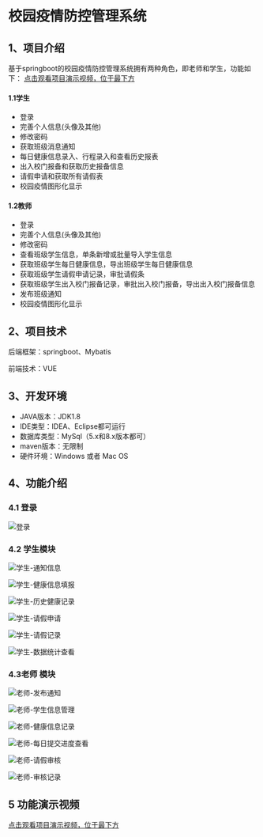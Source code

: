 # 校园疫情防控管理系统

## 1、项目介绍

基于springboot的校园疫情防控管理系统拥有两种角色，即老师和学生，功能如下：
[点击观看项目演示视频，位于最下方](https://mp.weixin.qq.com/s/JxDije0oLPPriWcJB658Tg)


#### 1.1学生

* 登录
* 完善个人信息(头像及其他)
* 修改密码
* 获取班级消息通知
* 每日健康信息录入、行程录入和查看历史报表
* 出入校门报备和获取历史报备信息
* 请假申请和获取所有请假表
* 校园疫情图形化显示

#### 1.2教师

* 登录
* 完善个人信息(头像及其他)
* 修改密码
* 查看班级学生信息，单条新增或批量导入学生信息
* 获取班级学生每日健康信息，导出班级学生每日健康信息
* 获取班级学生请假申请记录，审批请假条
* 获取班级学生出入校门报备记录，审批出入校门报备，导出出入校门报备信息
* 发布班级通知
* 校园疫情图形化显示


## 2、项目技术

后端框架：springboot、Mybatis

前端技术：VUE

## 3、开发环境

- JAVA版本：JDK1.8
- IDE类型：IDEA、Eclipse都可运行
- 数据库类型：MySql（5.x和8.x版本都可） 
- maven版本：无限制
- 硬件环境：Windows 或者 Mac OS


## 4、功能介绍

### 4.1 登录

![登录](https://project-images-1256969109.cos.ap-chongqing.myqcloud.com/Typora-Images/202209251934762.jpg)

### 4.2 学生模块

![学生-通知信息](https://project-images-1256969109.cos.ap-chongqing.myqcloud.com/Typora-Images/202209251935915.jpg)

![学生-健康信息填报](https://project-images-1256969109.cos.ap-chongqing.myqcloud.com/Typora-Images/202209251935583.jpg)

![学生-历史健康记录](https://project-images-1256969109.cos.ap-chongqing.myqcloud.com/Typora-Images/202209251935184.jpg)

![学生-请假申请](https://project-images-1256969109.cos.ap-chongqing.myqcloud.com/Typora-Images/202209251935889.jpg)

![学生-请假记录](https://project-images-1256969109.cos.ap-chongqing.myqcloud.com/Typora-Images/202209251935032.jpg)

![学生-数据统计查看](https://project-images-1256969109.cos.ap-chongqing.myqcloud.com/Typora-Images/202209251935366.jpg)

### 4.3老师 模块

![老师-发布通知](https://project-images-1256969109.cos.ap-chongqing.myqcloud.com/Typora-Images/202209251935094.jpg)

![老师-学生信息管理](https://project-images-1256969109.cos.ap-chongqing.myqcloud.com/Typora-Images/202209251935234.jpg)

![老师-健康信息记录](https://project-images-1256969109.cos.ap-chongqing.myqcloud.com/Typora-Images/202209251935223.jpg)

![老师-每日提交进度查看](https://project-images-1256969109.cos.ap-chongqing.myqcloud.com/Typora-Images/202209251935450.jpg)

![老师-请假审核](https://project-images-1256969109.cos.ap-chongqing.myqcloud.com/Typora-Images/202209251935689.jpg)

![老师-审核记录](https://project-images-1256969109.cos.ap-chongqing.myqcloud.com/Typora-Images/202209251935692.jpg)

## 5 功能演示视频
[点击观看项目演示视频，位于最下方](https://mp.weixin.qq.com/s/JxDije0oLPPriWcJB658Tg)

